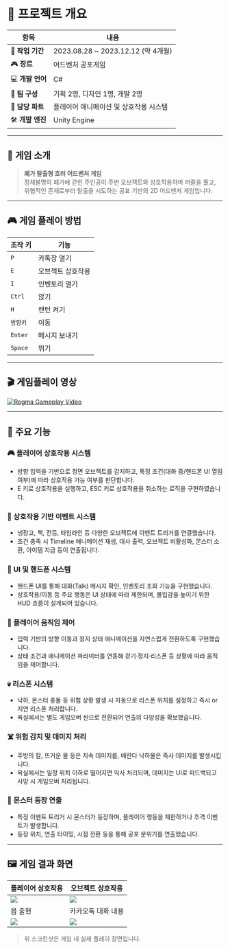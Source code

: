 # 📌 프로젝트 개요

| 항목 | 내용 |
| --- | --- |
| 📅 **작업 기간** | 2023.08.28 ~ 2023.12.12 (약 4개월) |
| 🎮 **장르** | 어드벤처 공포게임 |
| 💻 **개발 언어** | C# |
| 👥 **팀 구성** | 기획 2명, 디자인 1명, 개발 2명 |
| 🧩 **담당 파트** | 플레이어 애니메이션 및 상호작용 시스템 |
| 🛠️ **개발 엔진** | Unity Engine |

---

## 🧟 게임 소개

> **폐가 탈출형 호러 어드벤처 게임**  
정체불명의 폐가에 갇힌 주인공이 주변 오브젝트와 상호작용하며 퍼즐을 풀고,  
위협적인 존재로부터 탈출을 시도하는 공포 기반의 2D 어드벤처 게임입니다.

---

## 🎮 게임 플레이 방법

| 조작 키 | 기능 |
| --- | --- |
| `P` | 카톡창 열기 |
| `E` | 오브젝트 상호작용 |
| `I` | 인벤토리 열기 |
| `Ctrl` | 앉기 |
| `H` | 랜턴 켜기 |
| `방향키` | 이동 |
| `Enter` | 메시지 보내기 |
| `Space` | 뛰기 |

---

## 🎬 게임플레이 영상

[![Regma Gameplay Video](https://img.youtube.com/vi/x2TXFDd59c0/maxresdefault.jpg)](https://youtu.be/x2TXFDd59c0)

---

## 🧩 주요 기능

### 🎮 플레이어 상호작용 시스템
- 방향 입력을 기반으로 정면 오브젝트를 감지하고, 특정 조건(대화 중/핸드폰 UI 열림 여부)에 따라 상호작용 가능 여부를 판단합니다.
- E 키로 상호작용을 실행하고, ESC 키로 상호작용을 취소하는 로직을 구현하였습니다.

### 🔦 상호작용 기반 이벤트 시스템
- 냉장고, 책, 전등, 타임라인 등 다양한 오브젝트에 이벤트 트리거를 연결했습니다.
- 조건 충족 시 Timeline 애니메이션 재생, 대사 출력, 오브젝트 비활성화, 몬스터 소환, 아이템 지급 등이 연출됩니다.

### 📱 UI 및 핸드폰 시스템
- 핸드폰 UI를 통해 대화(Talk) 메시지 확인, 인벤토리 조회 기능을 구현했습니다.
- 상호작용/이동 등 주요 행동은 UI 상태에 따라 제한되며, 몰입감을 높이기 위한 HUD 흐름이 설계되어 있습니다.

### 👣 플레이어 움직임 제어
- 입력 기반의 방향 이동과 정지 상태 애니메이션을 자연스럽게 전환하도록 구현했습니다.
- 상태 조건과 애니메이션 파라미터를 연동해 걷기·정지·리스폰 등 상황에 따라 움직임을 제어합니다.

### 💀 리스폰 시스템
- 낙하, 몬스터 충돌 등 위험 상황 발생 시 자동으로 리스폰 위치를 설정하고 즉시 or 지연 리스폰 처리합니다.
- 욕실에서는 별도 게임오버 씬으로 전환되어 연출의 다양성을 확보했습니다.

### ☠️ 위험 감지 및 데미지 처리
- 주방의 칼, 뜨거운 물 등은 지속 데미지를, 베란다 낙하물은 즉사 데미지를 발생시킵니다.
- 욕실에서는 일정 위치 이하로 떨어지면 익사 처리되며, 데미지는 UI로 피드백되고 사망 시 게임오버 처리됩니다.

### 👹 몬스터 등장 연출
- 특정 이벤트 트리거 시 몬스터가 등장하며, 플레이어 행동을 제한하거나 추격 이벤트가 발생합니다.
- 등장 위치, 연출 타이밍, 시점 전환 등을 통해 공포 분위기를 연출했습니다.

---

## 🖼️ 게임 결과 화면

| 플레이어 상호작용 | 오브젝트 상호작용 |
|------------------|------------------|
| ![](C:\Users\user\Desktop\Regma\Bath.gif) | ![](assets/Camera.gif) |
| 몹 출현 | 카카오톡 대화 내용 |
| ![](assets/Hanging.gif) | ![](assets/kakao_script.gif) |

> 위 스크린샷은 게임 내 실제 플레이 장면입니다.




